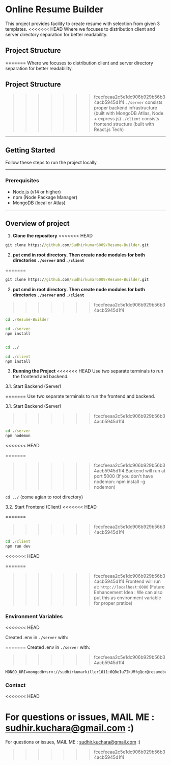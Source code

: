 # Online Resume Builder

This project provides facility to create resume with selection from given 3 templates.
<<<<<<< HEAD
Where we focuses to distribution client and server directory separation for better readability.

## Project Structure

=======
Where we focuses to distribution client and server directory separation for better readability.  


## Project Structure
>>>>>>> fcecfeeaa2c5e1dc906b929b56b34acb5945d1f4
`./server` consists proper backend infrastructure (built with MongoDB Atllas, Node + express.js)
`./client` consists frontend structure (built with React.js Tech)

---

## Getting Started

Follow these steps to run the project locally.

---

### Prerequisites

- Node.js (v14 or higher)
- npm (Node Package Manager)
- MongoDB (local or Atlas)

---

## Overview of project

1. **Clone the repository**
<<<<<<< HEAD

```cmd
git clone https://github.com/Sudhirkumar6009/Resume-Builder.git
```

2. **put cmd in root directory. Then create node modules for both directories `./server` and `./client`**

=======
```cmd
git clone https://github.com/Sudhirkumar6009/Resume-Builder.git
```
2. **put cmd in root directory. Then create node modules for both directories `./server` and `./client`**
>>>>>>> fcecfeeaa2c5e1dc906b929b56b34acb5945d1f4
```cmd
cd ./Resume-Builder

cd ./server
npm install


cd ../

cd ./client
npm install
```

3. **Running the Project**
<<<<<<< HEAD
   Use two separate terminals to run the frontend and backend.

3.1. Start Backend (Server)

=======
Use two separate terminals to run the frontend and backend.

3.1. Start Backend (Server)
>>>>>>> fcecfeeaa2c5e1dc906b929b56b34acb5945d1f4
```cmd
cd ./server
npm nodemon
```
<<<<<<< HEAD

=======
>>>>>>> fcecfeeaa2c5e1dc906b929b56b34acb5945d1f4
Backend will run at port 5000
(If you don't have nodemon: npm install -g nodemon)

`cd ../` (come agian to root directory)

3.2. Start Frontend (Client)
<<<<<<< HEAD

=======
>>>>>>> fcecfeeaa2c5e1dc906b929b56b34acb5945d1f4
```cmd
cd ./client
npm run dev
```
<<<<<<< HEAD

=======
>>>>>>> fcecfeeaa2c5e1dc906b929b56b34acb5945d1f4
Frontend will run at: `http://localhost:8080`
(Future Enhancement Idea : We can also put this as environment variable for proper pratice)

### Environment Variables
<<<<<<< HEAD

Created .env in `./server` with:

=======
Created .env in `./server` with:
>>>>>>> fcecfeeaa2c5e1dc906b929b56b34acb5945d1f4
```cmd
MONGO_URI=mongodb+srv://sudhirkumarkiller1011:0Q0eIu7IkUMfgQcr@resumebuilder.ymfjyyh.mongodb.net/?retryWrites=true&w=majority&appName=ResumeBuilder
```

### Contact
<<<<<<< HEAD

For questions or issues,
MAIL ME : sudhir.kuchara@gmail.com :)
=======
For questions or issues,
MAIL ME : sudhir.kuchara@gmail.com :)

>>>>>>> fcecfeeaa2c5e1dc906b929b56b34acb5945d1f4
